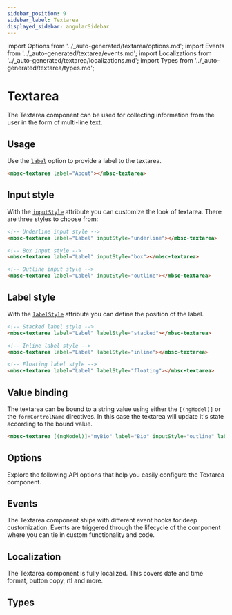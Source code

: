 ```yaml
---
sidebar_position: 9
sidebar_label: Textarea
displayed_sidebar: angularSidebar
---
```


import Options from '../\_auto-generated/textarea/options.md';
import Events from '../\_auto-generated/textarea/events.md';
import Localizations from '../\_auto-generated/textarea/localizations.md';
import Types from '../\_auto-generated/textarea/types.md';

# Textarea

The Textarea component can be used for collecting information from the user in the form of multi-line text.

## Usage

Use the [`label`](#opt-label) option to provide a label to the textarea.

```html
<mbsc-textarea label="About"></mbsc-textarea>
```

## Input style

With the [`inputStyle`](#opt-inputStyle) attribute you can customize the look of textarea. There are three styles to choose from:

```html
<!-- Underline input style -->
<mbsc-textarea label="Label" inputStyle="underline"></mbsc-textarea>

<!-- Box input style -->
<mbsc-textarea label="Label" inputStyle="box"></mbsc-textarea>

<!-- Outline input style -->
<mbsc-textarea label="Label" inputStyle="outline"></mbsc-textarea>
```

## Label style

With the [`labelStyle`](#opt-labelStyle) attribute you can define the position of the label.

```html
<!-- Stacked label style -->
<mbsc-textarea label="Label" labelStyle="stacked"></mbsc-textarea>

<!-- Inline label style -->
<mbsc-textarea label="Label" labelStyle="inline"></mbsc-textarea>

<!-- Floating label style -->
<mbsc-textarea label="Label" labelStyle="floating"></mbsc-textarea>
```

## Value binding

The textarea can be bound to a string value using either the `[(ngModel)]` or the `formControlName` directives. In this case the textarea will update it's state according to the bound value.

```html
<mbsc-textarea [(ngModel)]="myBio" label="Bio" inputStyle="outline" labelStyle="floating"></mbsc-textarea>
```

<div className="option-list">

## Options
Explore the following API options that help you easily configure the Textarea component.

<Options />

## Events
The Textarea component ships with different event hooks for deep customization. Events are triggered through the lifecycle of the component where you can tie in custom functionality and code.

<Events />

## Localization
The Textarea component is fully localized. This covers date and time format, button copy, rtl and more.

<Localizations />

## Types

<Types />

</div>
